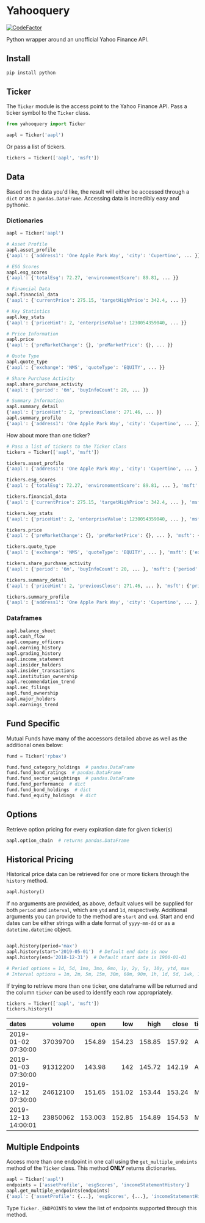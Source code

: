 # Yahooquery
[![CodeFactor](https://www.codefactor.io/repository/github/dpguthrie/yahooquery/badge/master?s=289f5ed067de511ac29b5e229c1a5ef5c8c1dc83)](https://www.codefactor.io/repository/github/dpguthrie/yahooquery/overview/master)

Python wrapper around an unofficial Yahoo Finance API.

## Install

```bash
pip install python
```

## Ticker

The `Ticker` module is the access point to the Yahoo Finance API.  Pass a ticker symbol to the `Ticker` class.

```python
from yahooquery import Ticker

aapl = Ticker('aapl')
```

Or pass a list of tickers.

```python
tickers = Ticker(['aapl', 'msft'])
```

## Data

Based on the data you'd like, the result will either be accessed through a `dict` or as a `pandas.DataFrame`.  Accessing data is incredibly easy and pythonic.

### Dictionaries

```python
aapl = Ticker('aapl')

# Asset Profile
aapl.asset_profile
{'aapl': {'address1': 'One Apple Park Way', 'city': 'Cupertino', ... }}

# ESG Scores
aapl.esg_scores
{'aapl': {'totalEsg': 72.27, 'environomentScore': 89.81, ... }}

# Financial Data
aapl.financial_data
{'aapl': {'currentPrice': 275.15, 'targetHighPrice': 342.4, ... }}

# Key Statistics
aapl.key_stats
{'aapl': {'priceHint': 2, 'enterpriseValue': 1230054359040, ... }}

# Price Information
aapl.price
{'aapl': {'preMarketChange': {}, 'preMarketPrice': {}, ... }}

# Quote Type
aapl.quote_type
{'aapl': {'exchange': 'NMS', 'quoteType': 'EQUITY', ... }}

# Share Purchase Activity
aapl.share_purchase_activity
{'aapl': {'period': '6m', 'buyInfoCount': 20, ... }}

# Summary Information
aapl.summary_detail
{'aapl': {'priceHint': 2, 'previousClose': 271.46, ... }}
aapl.summary_profile
{'aapl': {'address1': 'One Apple Park Way', 'city': 'Cupertino', ... }}
```

How about more than one ticker?

```python
# Pass a list of tickers to the Ticker class
tickers = Ticker(['aapl', 'msft'])

tickers.asset_profile
{'aapl': {'address1': 'One Apple Park Way', 'city': 'Cupertino', ... }, 'msft': {'address1': 'One Microsoft Way', 'city': 'Redmond', ... }}

tickers.esg_scores
{'aapl': {'totalEsg': 72.27, 'environomentScore': 89.81, ... }, 'msft': {'totalEsg': 74.8, 'environmentScore': 84.17, ... }}

tickers.financial_data
{'aapl': {'currentPrice': 275.15, 'targetHighPrice': 342.4, ... }, 'msft': {'currentPrice': 154.53, 'targetHighPrice': 174.0, ... }}

tickers.key_stats
{'aapl': {'priceHint': 2, 'enterpriseValue': 1230054359040, ... }, 'msft': {'priceHint': 2, 'enterpriseValue': 1127840350208, ... }}

tickers.price
{'aapl': {'preMarketChange': {}, 'preMarketPrice': {}, ... }, 'msft': {'preMarketChange': {}, 'preMarketPrice': {}, ... }}

tickers.quote_type
{'aapl': {'exchange': 'NMS', 'quoteType': 'EQUITY', ... }, 'msft': {'exchange': 'NMS', 'quoteType': 'EQUITY', ... }}

tickers.share_purchase_activity
{'aapl': {'period': '6m', 'buyInfoCount': 20, ... }, 'msft': {'period': '6m', 'buyInfoCount': 30, ... }}

tickers.summary_detail
{'aapl': {'priceHint': 2, 'previousClose': 271.46, ... }, 'msft': {'priceHint': 2, 'previousClose': 153.24, ... }}

tickers.summary_profile
{'aapl': {'address1': 'One Apple Park Way', 'city': 'Cupertino', ... }, 'msft': {'address1': 'One Microsoft Way', 'city': 'Redmond', ... }}

```

### Dataframes

```python
aapl.balance_sheet
aapl.cash_flow
aapl.company_officers
aapl.earning_history
aapl.grading_history
aapl.income_statement
aapl.insider_holders
aapl.insider_transactions
aapl.institution_ownership
aapl.recommendation_trend
aapl.sec_filings
aapl.fund_ownership
aapl.major_holders
aapl.earnings_trend
```

## Fund Specific

Mutual Funds have many of the accessors detailed above as well as the additional ones below:

```python
fund = Ticker('rpbax')

fund.fund_category_holdings  # pandas.DataFrame
fund.fund_bond_ratings  # pandas.DataFrame
fund.fund_sector_weightings  # pandas.DataFrame
fund.fund_performance  # dict
fund.fund_bond_holdings  # dict
fund.fund_equity_holdings  # dict
```

## Options

Retrieve option pricing for every expiration date for given ticker(s)

```python
aapl.option_chain  # returns pandas.DataFrame
```

## Historical Pricing

Historical price data can be retrieved for one or more tickers through the `history` method.

```python
aapl.history()
```

If no arguments are provided, as above, default values will be supplied for both `period` and `interval`, which are `ytd` and `1d`, respectively.  Additional arguments you can provide to the method are `start` and `end`.  Start and end dates can be either strings with a date format of `yyyy-mm-dd` or as a `datetime.datetime` object.

```python

aapl.history(period='max')
aapl.history(start='2019-05-01')  # Default end date is now
aapl.history(end='2018-12-31')  # Default start date is 1900-01-01

# Period options = 1d, 5d, 1mo, 3mo, 6mo, 1y, 2y, 5y, 10y, ytd, max
# Interval options = 1m, 2m, 5m, 15m, 30m, 60m, 90m, 1h, 1d, 5d, 1wk, 1mo, 3mo
```

If trying to retrieve more than one ticker, one dataframe will be returned and the column `ticker` can be used to identify each row appropriately.

```python
tickers = Ticker(['aapl', 'msft'])
tickers.history()
```
| dates               |   volume |    open |    low |   high |   close | ticker   |
|:--------------------|---------:|--------:|-------:|-------:|--------:|:---------|
| 2019-01-02 07:30:00 | 37039700 | 154.89  | 154.23 | 158.85 |  157.92 | AAPL     |
| 2019-01-03 07:30:00 | 91312200 | 143.98  | 142    | 145.72 |  142.19 | AAPL     |
| 2019-12-12 07:30:00 | 24612100 | 151.65  | 151.02 | 153.44 |  153.24 | MSFT     |
| 2019-12-13 14:00:01 | 23850062 | 153.003 | 152.85 | 154.89 |  154.53 | MSFT     |

## Multiple Endpoints

Access more than one endpoint in one call using the `get_multiple_endoints` method of the `Ticker` class.  This method **ONLY** returns dictionaries.

```python
aapl = Ticker('aapl')
endpoints = ['assetProfile', 'esgScores', 'incomeStatementHistory']
aapl.get_multiple_endpoints(endpoints)
{'aapl': {'assetProfile': {...}, 'esgScores', {...}, 'incomeStatementHistory', {...}}}
```

Type `Ticker._ENDPOINTS` to view the list of endpoints supported through this method.

